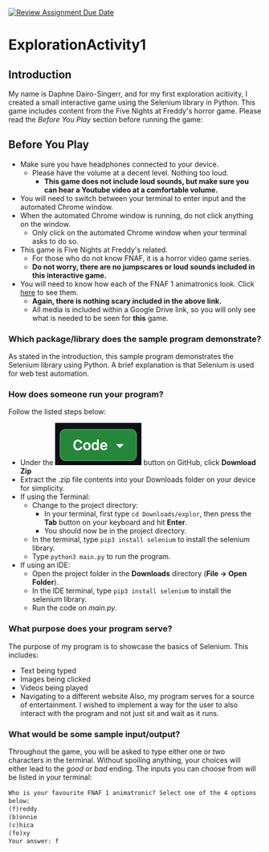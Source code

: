 [![Review Assignment Due Date](https://classroom.github.com/assets/deadline-readme-button-24ddc0f5d75046c5622901739e7c5dd533143b0c8e959d652212380cedb1ea36.svg)](https://classroom.github.com/a/oB7VDeFN)
# ExplorationActivity1

## Introduction
My name is Daphne Dairo-Singerr, and for my first exploration acitivity, I created a small interactive game using the Selenium library in Python. This game includes content from the Five Nights at Freddy's horror game. Please read the _Before You Play_ section before running the game:

## Before You Play
- Make sure you have headphones connected to your device. 
  - Please have the volume at a decent level. Nothing too loud.
    - **This game does not include loud sounds, but make sure you can hear a Youtube video at a comfortable volume.**
- You will need to switch between your terminal to enter input and the automated Chrome window.
- When the automated Chrome window is running, do not click anything on the window.
  - Only click on the automated Chrome window when your terminal asks to do so.
- This game is Five Nights at Freddy's related. 
  - For those who do not know FNAF, it is a horror video game series. 
  - **Do not worry, there are no jumpscares or loud sounds included in this interactive game.**
- You will need to know how each of the FNAF 1 animatronics look. Click [here](https://drive.google.com/drive/folders/1CPBRvkJwlZiilyfd1J26oExbrE29KRmt?usp=sharing) to see them.
  - **Again, there is nothing scary included in the above link.**
  - All media is included within a Google Drive link, so you will only see what is needed to be seen for **this** game.

### Which package/library does the sample program demonstrate?
As stated in the introduction, this sample program demonstrates the Selenium library using Python. A brief explanation is that Selenium is used for web test automation. 

### How does someone run your program?
Follow the listed steps below:
- Under the ![Code](/media/code_button.png) button on GitHub, click **Download Zip**
- Extract the .zip file contents into your Downloads folder on your device for simplicity.
- If using the Terminal:
  - Change to the project directory:
    - In your terminal, first type `cd Downloads/explor`, then press the **Tab** button on your keyboard and hit **Enter**.
    - You should now be in the project directory.
  - In the terminal, type `pip3 install selenium` to install the selenium library.
  - Type `python3 main.py` to run the program.
- If using an IDE:
  - Open the project folder in the **Downloads** directory (**File -> Open Folder**).
  - In the IDE terminal, type `pip3 install selenium` to install the selenium library.
  - Run the code on _main.py_.

### What purpose does your program serve?
The purpose of my program is to showcase the basics of Selenium.
This includes:
- Text being typed
- Images being clicked
- Videos being played
- Navigating to a different website
Also, my program serves for a source of entertainment. I wished to implement a way for the user to also interact with the program and not just sit and wait as it runs.

### What would be some sample input/output?
Throughout the game, you will be asked to type either one or two characters in the terminal. Without spoiling anything, your choices will either lead to the _good_ or _bad_ ending. The inputs you can choose from will be listed in your terminal:
```
Who is your favourite FNAF 1 animatronic? Select one of the 4 options below:
(f)reddy
(b)onnie
(c)hica
(fo)xy
Your answer: f
```